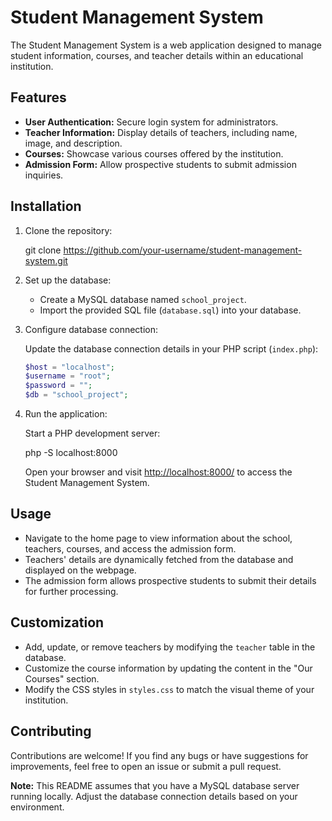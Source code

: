 # Student Management System

The Student Management System is a web application designed to manage student information, courses, and teacher details within an educational institution.

## Features

- **User Authentication:** Secure login system for administrators.
- **Teacher Information:** Display details of teachers, including name, image, and description.
- **Courses:** Showcase various courses offered by the institution.
- **Admission Form:** Allow prospective students to submit admission inquiries.

## Installation

1. Clone the repository:

    git clone https://github.com/your-username/student-management-system.git
  
2. Set up the database:

    - Create a MySQL database named `school_project`.
    - Import the provided SQL file (`database.sql`) into your database.

3. Configure database connection:

    Update the database connection details in your PHP script (`index.php`):

    ```php
    $host = "localhost";
    $username = "root";
    $password = "";
    $db = "school_project";
    ```

4. Run the application:

    Start a PHP development server:

    php -S localhost:8000
    
    Open your browser and visit [http://localhost:8000/](http://localhost:8000/) to access the Student Management System.

## Usage

- Navigate to the home page to view information about the school, teachers, courses, and access the admission form.
- Teachers' details are dynamically fetched from the database and displayed on the webpage.
- The admission form allows prospective students to submit their details for further processing.

## Customization

- Add, update, or remove teachers by modifying the `teacher` table in the database.
- Customize the course information by updating the content in the "Our Courses" section.
- Modify the CSS styles in `styles.css` to match the visual theme of your institution.

## Contributing

Contributions are welcome! If you find any bugs or have suggestions for improvements, feel free to open an issue or submit a pull request.

**Note:** This README assumes that you have a MySQL database server running locally. Adjust the database connection details based on your environment.


